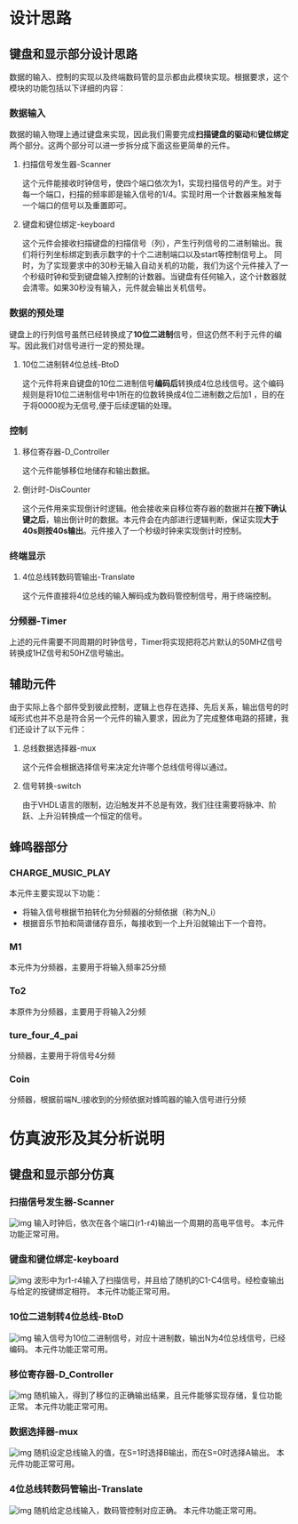 
# 设计思路


<a id="org5cba9b1"></a>

## 键盘和显示部分设计思路

数据的输入、控制的实现以及终端数码管的显示都由此模块实现。根据要求，这个模块的功能包括以下详细的内容：


<a id="org8d23fd4"></a>

### 数据输入

数据的输入物理上通过键盘来实现，因此我们需要完成​**扫描键盘的驱动**​和​**键位绑定**​两个部分。这两个部分可以进一步拆分成下面这些更简单的元件。

1.  扫描信号发生器-Scanner

    这个元件能接收时钟信号，使四个端口依次为1，实现扫描信号的产生。对于每一个端口，扫描的频率即是输入信号的1/4。实现时用一个计数器来触发每一个端口的信号以及重置即可。

2.  键盘和键位绑定-keyboard

    这个元件会接收扫描键盘的扫描信号（列），产生行列信号的二进制输出。我们将行列坐标绑定到表示数字的十个二进制端口以及start等控制信号上。
    同时，为了实现要求中的30秒无输入自动关机的功能，我们为这个元件接入了一个秒级时钟和受到键盘输入控制的计数器。当键盘有任何输入，这个计数器就会清零。如果30秒没有输入，元件就会输出关机信号。


<a id="org93a232e"></a>

### 数据的预处理

键盘上的行列信号虽然已经转换成了​**10位二进制**​信号，但这仍然不利于元件的编写。因此我们对信号进行一定的预处理。

1.  10位二进制转4位总线-BtoD

    这个元件将来自键盘的10位二进制信号​**编码后**​转换成4位总线信号。这个编码规则是将10位二进制信号中1所在的位数转换成4位二进制数之后加1 ，目的在于将0000视为无信号,便于后续逻辑的处理。


<a id="orgd86f05c"></a>

### 控制

1.  移位寄存器-D​\_​Controller

    这个元件能够移位地储存和输出数据。

2.  倒计时-DisCounter

    这个元件用来实现倒计时逻辑。他会接收来自移位寄存器的数据并在​**按下确认键之后**​，输出倒计时的数据。本元件会在内部进行逻辑判断，保证实现​**大于40s则按40s输出**​。元件接入了一个秒级时钟来实现倒计时控制。


<a id="orgaa73dcc"></a>

### 终端显示

1.  4位总线转数码管输出-Translate

    这个元件直接将4位总线的输入解码成为数码管控制信号，用于终端控制。


<a id="org1a8bb28"></a>

### 分频器-Timer

上述的元件需要不同周期的时钟信号，Timer将实现把将芯片默认的50MHZ信号转换成1HZ信号和50HZ信号输出。


<a id="orgbe29ecb"></a>

## 辅助元件

由于实际上各个部件受到彼此控制，逻辑上也存在选择、先后关系，输出信号的时域形式也并不总是符合另一个元件的输入要求，因此为了完成整体电路的搭建，我们还设计了以下元件：

1.  总线数据选择器-mux

    这个元件会根据选择信号来决定允许哪个总线信号得以通过。

2.  信号转换-switch

    由于VHDL语言的限制，边沿触发并不总是有效，我们往往需要将脉冲、阶跃、上升沿转换成一个恒定的信号。


## 蜂鸣器部分

<a id="orgcmp64546"></a>

### CHARGE_MUSIC_PLAY
本元件主要实现以下功能：

- 将输入信号根据节拍转化为分频器的分频依据（称为N_i）
- 根据音乐节拍和简谱储存音乐，每接收到一个上升沿就输出下一个音符。

<a id="orgm11m"></a>

### M1

本元件为分频器，主要用于将输入频率25分频

<a id="orgto2ot"></a>

###  To2

本原件为分频器，主要用于将输入2分频

<a id="orgtf4p4413"></a>

### ture_four_4_pai

分频器，主要用于将信号4分频

<a id="orgcoinioc"></a>

### Coin

分频器，根据前端N_i接收到的分频依据对蜂鸣器的输入信号进行分频

# 仿真波形及其分析说明


<a id="org975e70d"></a>

## 键盘和显示部分仿真


<a id="org4bbddb6"></a>

### 扫描信号发生器-Scanner

![img](./Simulation/Scanner.png)
输入时钟后，依次在各个端口(r1-r4)输出一个周期的高电平信号。
本元件功能正常可用。


<a id="org18383ac"></a>

### 键盘和键位绑定-keyboard

![img](./Simulation/keyboard.png)
波形中为r1-r4输入了扫描信号，并且给了随机的C1-C4信号。经检查输出与给定的按键绑定相符。
本元件功能正常可用。


<a id="orga6aba03"></a>

### 10位二进制转4位总线-BtoD

![img](./Simulation/BtoD.png)
输入信号为10位二进制信号，对应十进制数，输出N为4位总线信号，已经编码。
本元件功能正常可用。


<a id="org3e65c8b"></a>

### 移位寄存器-D​\_​Controller

![img](./Simulation/D_Controlller.png)
随机输入，得到了移位的正确输出结果，且元件能够实现存储，复位功能正常。
本元件功能正常可用。


<a id="orga7a8a56"></a>

### 数据选择器-mux

![img](./Simulation/mux.png)
随机设定总线输入的值，在S=1时选择B输出，而在S=0时选择A输出。
本元件功能正常可用。


<a id="org7dd1b96"></a>

### 4位总线转数码管输出-Translate

![img](./Simulation/Translate.png)
随机给定总线输入，数码管控制对应正确。
本元件功能正常可用。


